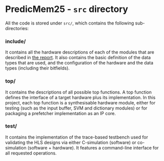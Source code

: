 # PredicMem25 - `src` directory

All the code is stored under `src/`, which contains the following sub-directories:

### include/

It contains all the hardware descriptions of each of the modules that are described in [the report](report.pdf). It also contains the basic definition of the data types that are used, and the configuration of the hardware and the data types (including their bitfields).

### top/

It contains the descriptions of all possible top functions. A top function defines the interface of a target hardware plus its implementation. In this project, each top function is a synthesisable hardware module, either for testing (such as the input buffer, SVM and dictionary modules) or for packaging a prefetcher implementation as an IP core.

### test/

It contains the implementation of the trace-based testbench used for validating the HLS designs via either C-simulation (software) or co-simulation (software + hardware). It features a command-line interface for all requested operations.